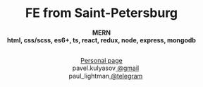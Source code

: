<h1 align="center">FE from Saint-Petersburg</h1>
<p align="center"><b>MERN<br>html, css/scss, es6+, ts, react, redux, node, express, mongodb</b></p>
<h2></h2>
<div align="center">
 <a href="https://pavelkuliasov.netlify.app">Personal page</a><br>
<img align="center" width="15" height="15" src="https://icon-icons.com/downloadimage.php?id=59877&root=652/SVG/&file=gmail_icon-icons.com_59877.svg"><span> pavel.kulyasov</span><a href="mailto:pavel.kulyasov@gmail.com"> @gmail</a><br>
<img align="center" width="15" height="15" src="https://upload.wikimedia.org/wikipedia/commons/e/ef/Telegram_X_2019_Logo.svg"><span> paul_lightman</span><a href="https://telegram.me/paul_lightman"> @telegram</a>
</div>
<h2 align="center"> </h2>
<div align="right">
<img align="center" height="17" src="https://www.codewars.com/users/zaffe/badges/micro">
</div>
